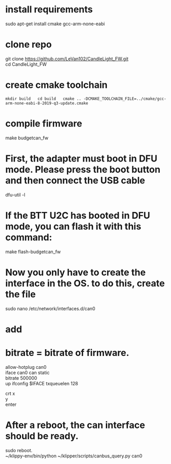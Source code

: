 
# install requirements

sudo apt-get install cmake gcc-arm-none-eabi  

# clone repo  

git clone https://github.com/LeVan102/CandleLight_FW.git  
cd CandleLight_FW  

# create cmake toolchain  
``
mkdir build  
cd build  
cmake .. -DCMAKE_TOOLCHAIN_FILE=../cmake/gcc-arm-none-eabi-8-2019-q3-update.cmake  
``
# compile firmware  
make budgetcan_fw  

# First, the adapter must boot in DFU mode. Please press the boot button and then connect the USB cable  

dfu-util -l  

# If the BTT U2C has booted in DFU mode, you can flash it with this command:  

make flash-budgetcan_fw  

# Now you only have to create the interface in the OS. to do this, create the file   

sudo nano /etc/network/interfaces.d/can0  
# add   
# bitrate = bitrate of firmware.  

allow-hotplug can0  
iface can0 can static  
    bitrate 500000   
    up ifconfig $IFACE txqueuelen 128  

crt x  
y   
enter  

# After a reboot, the can interface should be ready.  
sudo reboot.  
~/klippy-env/bin/python ~/klipper/scripts/canbus_query.py can0

